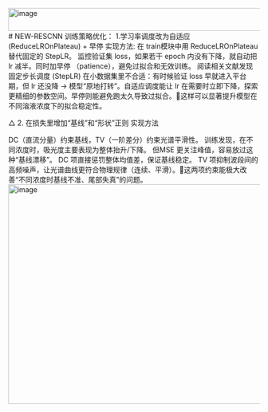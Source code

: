 <img width="1323" height="46" alt="image" src="https://github.com/user-attachments/assets/51388279-fe1d-4aa6-96e5-3c2279392bc2" /># NEW-RESCNN
训练策略优化：
1.学习率调度改为自适应 (ReduceLROnPlateau) + 早停
实现方法:
在 train模块中用 ReduceLROnPlateau 替代固定的 StepLR。
监控验证集 loss，如果若干 epoch 内没有下降，就自动把 lr 减半。同时加早停
（patience），避免过拟合和无效训练。
阅读相关文献发现固定步长调度 (StepLR) 在小数据集里不合适：有时候验证 loss 早就进入平台期，但 lr 还没降 → 模型“原地打转”。自适应调度能让 lr 在需要时立即下降，探索更精细的参数空间。早停则能避免跑太久导致过拟合。这样可以显著提升模型在不同溶液浓度下的拟合稳定性。 

△ 2. 在损失里增加“基线”和“形状”正则
实现方法

DC（直流分量）约束基线，TV（一阶差分）约束光谱平滑性。
训练发现，在不同浓度时，吸光度主要表现为整体抬升/下降。
但MSE 更关注峰值，容易放过这种“基线漂移”。
DC 项直接惩罚整体均值差，保证基线稳定。
TV 项抑制波段间的高频噪声，让光谱曲线更符合物理规律（连续、平滑）。这两项约束能极大改善“不同浓度时基线不准、尾部失真”的问题。
<img width="1314" height="441" alt="image" src="https://github.com/user-attachments/assets/bc14a2a0-4af2-445e-8eea-6bce70ed2088" />
